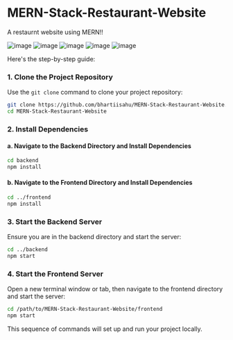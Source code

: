# MERN-Stack-Restaurant-Website
A restaurnt website using MERN!!


![image](https://github.com/user-attachments/assets/6ca13e6a-18ee-42d8-bf8f-7c5a711118e1)
![image](https://github.com/user-attachments/assets/09a70024-7b92-4cc1-ab63-a03ff47d241e)
![image](https://github.com/user-attachments/assets/c95dd1e6-0534-427b-9a85-f4422fad713e)
![image](https://github.com/user-attachments/assets/00de064d-c1e4-4c6b-beec-c145663cd559)
![image](https://github.com/user-attachments/assets/5595872d-ab95-4c09-a00b-d2bbca2cda3a)




Here's the  step-by-step guide:

### 1. **Clone the Project Repository**

Use the `git clone` command to clone your project repository:

```bash
git clone https://github.com/bhartiisahu/MERN-Stack-Restaurant-Website.git
cd MERN-Stack-Restaurant-Website
```

### 2. **Install Dependencies**

#### a. Navigate to the Backend Directory and Install Dependencies

```bash
cd backend
npm install
```

#### b. Navigate to the Frontend Directory and Install Dependencies

```bash
cd ../frontend
npm install
```

### 3. **Start the Backend Server**

Ensure you are in the backend directory and start the server:

```bash
cd ../backend
npm start
```

### 4. **Start the Frontend Server**

Open a new terminal window or tab, then navigate to the frontend directory and start the server:

```bash
cd /path/to/MERN-Stack-Restaurant-Website/frontend
npm start
```

This sequence of commands will set up and run your project locally.
